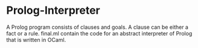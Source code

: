 # Prolog-Interpreter
A Prolog program consists of clauses and goals. A clause can be either a fact or a rule. 
final.ml contain the code for an abstract interpreter of Prolog that is written in OCaml. 
